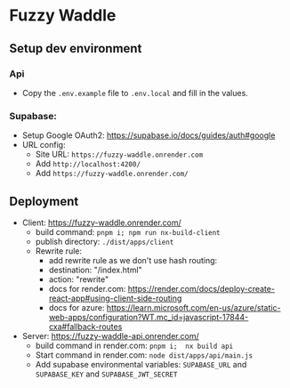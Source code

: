 # Fuzzy Waddle
## Setup dev environment
### Api
- Copy the `.env.example` file to `.env.local` and fill in the values.

### Supabase:
- Setup Google OAuth2: https://supabase.io/docs/guides/auth#google
- URL config:
  - Site URL: `https://fuzzy-waddle.onrender.com` 
  - Add `http://localhost:4200/`
  - Add `https://fuzzy-waddle.onrender.com/`

## Deployment
- Client: https://fuzzy-waddle.onrender.com/
  - build command: `pnpm i; npm run nx-build-client`
  - publish directory: `./dist/apps/client`
  - Rewrite rule:
    - add rewrite rule as we don't use hash routing:
    - destination: "/index.html"
    - action: "rewrite"
    - docs for render.com: https://render.com/docs/deploy-create-react-app#using-client-side-routing
    - docs for azure: https://learn.microsoft.com/en-us/azure/static-web-apps/configuration?WT.mc_id=javascript-17844-cxa#fallback-routes
- Server: https://fuzzy-waddle-api.onrender.com/
  - build command in render.com: `pnpm i;  nx build api`
  - Start command in render.com: `node dist/apps/api/main.js`
  - Add supabase environmental variables: `SUPABASE_URL` and `SUPABASE_KEY` and `SUPABASE_JWT_SECRET`
